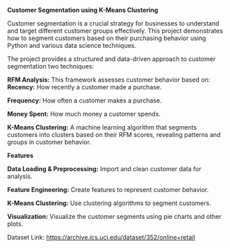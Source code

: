 **Customer Segmentation using K-Means Clustering**


Customer segmentation is a crucial strategy for businesses to understand and target different customer groups effectively. This project demonstrates how to segment customers based on their purchasing behavior using Python and various data science techniques.

The project provides a structured and data-driven approach to customer segmentation two techniques:

**RFM Analysis:** This framework assesses customer behavior based on:
**Recency:** How recently a customer made a purchase.

**Frequency:** How often a customer makes a purchase.

**Money Spent:** How much money a customer spends.

**K-Means Clustering:** A machine learning algorithm that segments customers into clusters based on their RFM scores, revealing patterns and groups in customer behavior.

**Features**


**Data Loading & Preprocessing:** Import and clean customer data for analysis.


**Feature Engineering:** Create features to represent customer behavior.


**K-Means Clustering:** Use clustering algorithms to segment customers.


**Visualization:** Visualize the customer segments using pie charts and other plots.

Dataset Link: https://archive.ics.uci.edu/dataset/352/online+retail 
